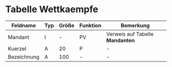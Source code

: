 # Tabelle Wettkaempfe


| Feldname    | Typ | Größe | Funktion | Bemerkung                         |
|-------------|-----|-------|----------|-----------------------------------|
| Mandant     | I   | -     | PV       | Verweis auf Tabelle **Mandanten** |
| Kuerzel     | A   | 20    | P        | -                                 |
| Bezeichnung | A   | 100   | -        | -                                 |

